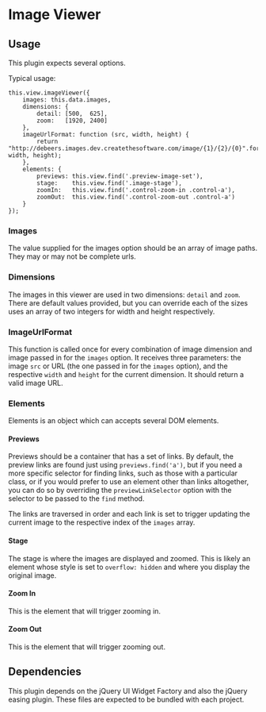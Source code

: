 # Image Viewer

## Usage

This plugin expects several options.

Typical usage:

    this.view.imageViewer({
        images: this.data.images,
        dimensions: {
            detail: [500,  625],
            zoom:   [1920, 2400]
        },
        imageUrlFormat: function (src, width, height) {
            return "http://debeers.images.dev.createthesoftware.com/image/{1}/{2}/{0}".format(src, width, height);
        },
        elements: {
            previews: this.view.find('.preview-image-set'),
            stage:    this.view.find('.image-stage'),
            zoomIn:   this.view.find('.control-zoom-in .control-a'),
            zoomOut:  this.view.find('.control-zoom-out .control-a')
        }
    });

### Images

The value supplied for the images option should be an array of image paths. They may or may not be complete urls.

### Dimensions

The images in this viewer are used in two dimensions: `detail` and `zoom`. There are default values provided, but you can override each of the sizes uses an array of two integers for width and height respectively.

### ImageUrlFormat

This function is called once for every combination of image dimension and image passed in for the `images` option. It receives three parameters: the image `src` or URL (the one passed in for the `images` option), and the respective `width` and `height` for the current dimension. It should return a valid image URL.

### Elements

Elements is an object which can accepts several DOM elements.

#### Previews

Previews should be a container that has a set of links. By default, the preview links are found just using `previews.find('a')`, but if you need a more specific selector for finding links, such as those with a particular class, or if you would prefer to use an element other than links altogether, you can do so by overriding the `previewLinkSelector` option with the selector to be passed to the `find` method.

The links are traversed in order and each link is set to trigger updating the current image to the respective index of the `images` array.


#### Stage

The stage is where the images are displayed and zoomed. This is likely an element whose style is set to `overflow: hidden` and where you display the original image.

#### Zoom In

This is the element that will trigger zooming in.

#### Zoom Out

This is the element that will trigger zooming out.

## Dependencies

This plugin depends on the jQuery UI Widget Factory and also the jQuery easing plugin. These files are expected to be bundled with each project.
